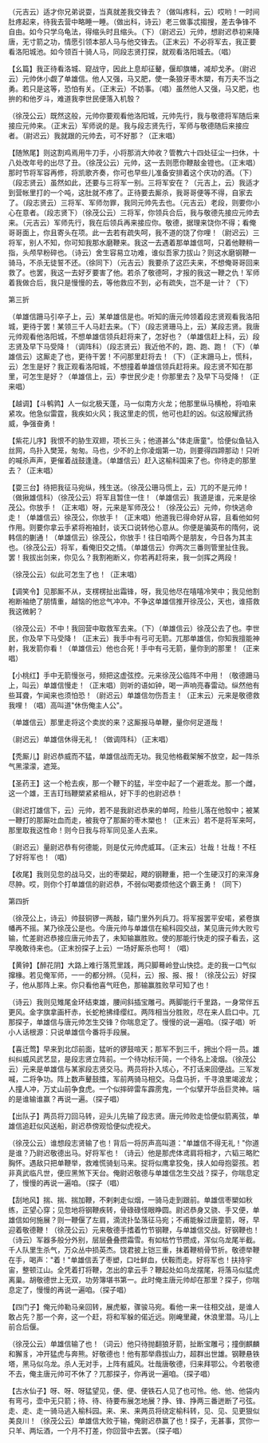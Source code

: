 <!-- { "loadSidebar": true } -->
（元吉云）适才你兄弟说耍，当真就差我交锋去？（做叫疼科，云）哎哟！一时间肚疼起来，待我去营中略睡一睡。（做出科，诗云）老三做事忒搊搜，差去争锋不自由。如今只学乌龟法，得缩头时且缩头。（下）（尉迟云）元帅，想尉迟恭初来降唐，无寸箭之功，情愿引领本部人马与他交锋去。（正末云）不必将军去，我正要看洛阳城池。如今领百十骑人马，同段志贤打探，就观看洛阳城去。（唱）

【幺篇】我正待看洛城、窥战守，因此上息却征鼙，偃却旗幡，减却戈矛。（尉迟云）元帅休小觑了单雄信。他人又强，马又肥，使一条狼牙枣木槊，有万夫不当之勇。若只是这等，恐怕有关。（正末云）不妨事。（唱）虽然他人又强，马又肥，也拚的和他歹斗，难道我李世民便落入机彀？

（徐茂公云）既然这般，元帅你要观看他洛阳城，元帅先行，我与敬德将军随后来接应元帅来。（正末云）军师说的是。我与段志贤先行，军师与敬德随后来接应者。（尉迟云）我就跟的元帅去，可不好那？（正末唱）

【随煞尾】则这割鸡焉用牛刀手，小将那消大帅收？管教六十四处征尘一扫休，十八处改年号的出尽了丑。（徐茂公云）元帅，这一去则愿你鞭敲金镫也。（正末唱）那时节将军容再修，将凯歌齐奏，你可也早些儿准备安排着这个庆功的酒。（下）（段志贤云）虽然如此，还要与三将军一别。三将军安在？（元吉上，云）我适才到营帐里打的一个吨，这肚就不疼了。正待要去厮杀，我哥哥便等不得，自家去了。（段志贤云）三将军、军师勿罪，我同元帅先去也。（元吉云）老段，则要你小心在意者。（段志贤下）（徐茂公云）三将军，你领兵合后，我与敬德先接应元帅去来。（元吉云）军师先行，我在后领兵再来接应你。敬德，据理来饶你不得；看俺哥哥面上，你且寄头在项。此一去若有疏失呵，我不道的饶了你哩！（尉迟云）三将军，别人不知，你可知我那水磨鞭来。我这一去遇着那单雄信呵，只着他鞭稍一指，头颅早粉碎也。（诗云）舍生容易立功难，谁似吾家力拔山？则这水磨钢鞭一骑马，不杀无徒誓不还。（徐同下）（元吉云）我要杀了这匹夫来，不想俺哥哥回来救了。也罢，我这一去好歹要害了他。若杀了敬德呵，才报的我这一鞭之仇！军师着我做合后，我只是慢慢的去，等他救应不到，必有疏失，岂不是一计？（下）


第三折

（单雄信跚马引卒子上，云）某单雄信是也。听知的唐元帅领着段志贤观看我洛阳城，更待于罢！某领三千人马赶去来。（下）（段志贤珊马上，云）某段志贤。我唐元帅观看他洛阳城，不想单雄信领兵赶将来了，怎好也？（单雄信赶上科，云）段志贤及早下马受降！（调阵科）（段志贤云）我近他不的，跑、跑、跑！（下）（单雄信云）这厮走了也，更待干罢！不问那里赶将去！（下）（正末跚马上，慌科，云）怎生是好？我正观看洛阳城，不想撞着单雄信领兵赶将来。段志贤不知在那里，可怎生是好？（单雄信上，云）李世民少走！你那里去？及早下马受降！（正来唱）

【越调】【斗鹌鹑】人一似北极天蓬，马一似南方火龙；他那里纵马横枪，将咱来紧攻。他急似雷霆，我疾如火风；我这里走的慌，他可也赶的凶。似这般耀武扬威，争强奋勇！

【紫花儿序】我恨不的胁生双翅，项长三头；他道甚么"体走唐童"。恰便似鱼钻入丝网，鸟扑入樊笼，匆匆。马也，少不的上你凌烟第一功，则要得四蹄那动！只听的喊杀声声，更催着战鼓逢逢。（单雄信云）赶入这榆科国来了也。你待走的那里去？（正末唱）

【耍三台】待把我征马宛纵，残生送。（徐茂公珊马慌上，云）兀的不是元帅！（做揪雄信科）（徐茂公云）将军且暂住一住！（单雄信云）我道是谁，元来是徐茂公。你放手！（正末唱）呀，元来是军师茂公！（徐茂公云）元帅，你快逃命走！（单雄信云）徐茂公，你放手！（正末唱）他道我已得命好从容，且看他如何作用。则要你拿云手紧将袍袖封，谈天口说转他心意从。你便是骗英布的隋何，说韩信的蒯通！（单雄信云）徐茂公，你放手！往日咱两个是朋友，今日各为其主也。（徐茂公云）将军，看俺旧交之情。（单雄信云）你两次三番则管里扯住我。罢！我拔出剑来，你见么？我割袍断义，你若再赶将来，我一剑挥之两段！

（徐茂公云）似此可怎生了也！（正末唱）

【调笑令】见那厮不从，支楞楞扯出霜锋，呀，我见他尽在嘻嘻冷笑中；我见他割袍断袖绝了朋情重，越恼的他忿气冲冲。不争这单雄信推开徐茂公，天也，谁搭救我这微躬？

（徐茂公云）不中！我回营中取救军去来。（下）（单雄信云）徐茂公去了也。李世民，你及早下马受降！（正末云）我手中有弓可无箭。兀那单雄信，你知我擅能神射，我发箭你看！（单雄信云）他也合死！手中有弓无箭，量你到的那里！（正来唱）

【小桃红】手中无箭慢张弓，频把这虚弦控。元来徐茂公临阵不中用！（敬德跚马上，叫云）单雄信慢走！（正末唱）则听的语如钟，喝一声响亮春雷动。纵然他有些耳聋，乍闻来也须怕恐！（尉迟云）单雄信勿伤吾主！（正末云）元来是敬德救我哩！（唱）高叫道"休伤俺主人公"。

（单雄信云）那里走将这个卖炭的来？这厮报马单鞭，量你何足道哉！

（尉迟云）单雄信休得无礼！（做调阵科）（正末唱）

【秃厮儿】尉迟恭威而不猛，单雄信战而无功。我见他格截架解不放空，起一阵杀气黑濛濛，遮笼。

【圣药王】这一个枪去疾，那一个鞭下的猛，半空中起了一个避乖龙。那一个雌，这一个雄，王吉玎珰鞭槊紧紧相从，好下手的也尉迟恭！

（尉迟打雄信下，云）元帅，若不是我尉迟恭来的单呵，险些儿落在他彀中；被某一鞭打的那厮吐血而走，被我夺了那厮的枣木槊也！（正末云）若不是将军来呵，那里取我这性命！则今日我与将军同见圣人去来。

（尉迟云）量尉迟恭有何德能，则是仗元帅虎威耳。（正末云）壮哉！壮哉！不枉了好将军也！（唱）

【收尾】我则见忽的战马交，出的枣槊起，飕的钢鞭重，把一个生硬汉打的来浑身尽肿。哎，则你个打单雄信的尉迟恭，不弱似喝娄烦他这个霸王勇！（同下）


第四折

（徐茂公上，诗云）帅鼓铜锣一两敲，辕门里外列兵刀。将军报罢平安喏，紧卷旗幡再不摇。某乃徐茂公是也。今唐元帅与单雄信在榆科园交战，某见唐元帅大败亏输，忙差尉迟恭接应唐元帅去了，未知输赢胜败。使的那能行快走的探子看去，这早晚敢待来也。（正末扮探子上云）一场好厮杀也呵！（唱）

【黄钟】【醉花阴】大路上难行落荒里践，两只脚蓦岭登山快捻。走的我一口气似撺椽。若见俺军师，一一的都分辨。（见科，云）报、报、报！（徐茂公云）好探子，他从那阵上来。你只看他喜气旺色，那输赢胜败早可知了也！

（诗云）我则见雉尾金环结束雄，腰间斜插宝雕弓。两脚能行千里路，一身常伴五更风。金字旗拿画杆赤，长蛇枪拂绛缨红。两阵相当分胜败，尽在来人启口中。兀那探子，单雄信与唐元帅怎生交锋？你喘息定了。慢慢的说一遍咱。（探子唱）听小人话根源：只说单雄信今番将手段展。

【喜迁莺】早来到北邙前面，猛听的锣鼓喧天；那军不到三千，拥出个将一员。雄纠纠威风武艺显，是段志贤立阵前。一个待功标汗简，一个待名上凌烟。（徐茂公云）元来是单雄信与某家段志贤交马。两员将扑入垓心，不打话来回便战。三军发喊，二将争功。阵上数声鼙鼓擂，军前两骑马相交。马盘马折，千寻浪里竭波龙；人撞人冲，万丈山前争食虎。一个似摔碎雷车霹雳鬼，一个似擘开华岳巨灵神。端的是谁输谁赢？再说一遍。（探子唱）

【出队子】两员将刀回马转，迎头儿先输了段志贤。唐元帅败走恰便似箭离弦，单雄信追赶似风送船，尉迟恭傍观恰便似虎视犬。

（徐茂公云）谁想段志贤输了也！背后一将厉声高叫道："单雄信不得无礼！"你道是谁？乃尉迟敬德出马。好将军也！（诗云）他是那虎体鸢肩将相才，六韬三略贮胸怀。遇敌只把单鞭举，救难慌骑刬马来。捉将似鹰拿狡兔，挟人如母抱婴孩。若非真武临凡世，便应黑煞下天台。俺尉迟敬德与单雄信怎生交战？探子，你喘息定了，慢慢的再说一遍咱。（探子（唱）

【刮地风】揣、揣、揣加鞭，不剌剌走似烟，一骑马走到跟前。单雄信枣槊如秋练，正望心穿；见忽地将钢鞭疾转，骨碌碌怪眼睁圆。尉迟恭身又骁、手又便，单雄信如何施展？则一鞭偃了左肩，滴流扑坠落征马宛；不甫能躲过唐童箭，呀，早迎着敬德鞭！（徐茂公云）元来敬德手搘着竹节钢鞭，与单雄信交战。好钢鞭也！（诗云）军器多般分外别，层层叠叠攒霜雪。有如枯竹节攒成，浑似乌龙尾半截。千人队里生杀气，万众丛中损英杰。饶君披上铠三重，抹着鞭梢骨节折。敬德举鞭在手，喝声："着！"单雄信丢了枣塑，口吐鲜血，伏鞍而走。好将军也！扶持宇宙，整顿江山。全凭着打将鞭，怎出的拿云手？鞭起处如乌龙摆尾，将落马似猛虎离巢。胡敬德世上无双，功劳簿堪书第一。此时俺主唐元帅却在那里？探子，你喘息定了，慢慢的再说一遍咱。（探子唱）

【四门子】俺元帅勒马亲回转，展虎躯，骤骏马宛。看他一来一往相交战，是谁人敢占先？那一个奔，这一个赶，将和军躲的偌近远。刚崦里藏，休浪里潜。马儿上前合后偃。

（徐茂公云）单雄信输了也！（词云）他只待抛翻狼牙箭，扯断宝雕弓；撞倒麒麟和獬豸，冲开猛虎与奔熊。好敬德也！他有那举鼎拔山力，超群出世雄。钢鞭悬铁塔，黑马似乌龙。杀人无对手，上阵有威风。壮哉唐敬德，归来拜鄂公。今若敬德不去，俺主唐元帅可不休了？兀那探子，你再说一遍咱。（探子唱）

【古水仙子】呀、呀、呀猛望见，便、便、便铁石人见了也可怜。他、他、他袋内有弯弓，壶中无只箭；待、待、待要布展怎地展？挣、锋、挣两三番迸断了弓弦。走、走、走一骑马逃入榆科园。来、来、来两员将绕定榆科转，见、见、见更狠似美良川！（徐茂公云）单雄信大败于输，俺尉迟恭赢了也！探子，无甚事，赏你一只羊、两坛酒，一个月不打差，你回营中去罢。（探子唱）

